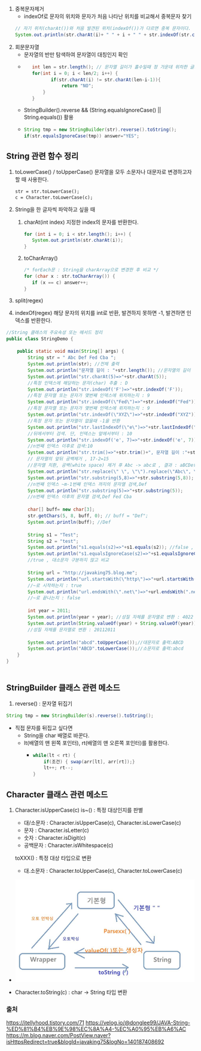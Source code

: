1. 중복문자제거
   * indexOf로 문자의 위치와 문자가 처음 나타난 위치를 비교해서 중복문자 찾기
   ```java
   // 자기 위치(charAt())와 처음 발견된 위치(indexOf())가 다르면 중복 문자이다.
   System.out.println(str.charAt(i)+ " " + i + " " + str.indexOf(str.charAt(i)));
   ```
1. 회문문자열
      * 문자열의 반만 탐색하여 문자열이 대칭인지 확인
      * ```java
           int len = str.length(); // 문자열 길이가 홀수일때 정 가운데 위차한 글자는 대칭을 고려하지 않아도 된다.
           for(int i = 0; i < len/2; i++) {
                  if(str.charAt(i) != str.charAt(len-i-1)){
                      return "NO";
               }
           }
      * StringBuilder().reverse && (String.equalsIgnoreCase() || String.equals()) 활용
      * ```java
        String tmp = new StringBuilder(str).reverse().toString();
        if(str.equalsIgnoreCase(tmp)) answer="YES";
        ```


## String 관련 함수 정리 

1. toLowerCase() / toUpperCase()
    문자열을 모두 소문자나 대문자로 변경하고자할 때 사용한다.
    ```
    str = str.toLowerCase();
    c = Character.toLowerCase(c);
   ```

2. String을 한 글자씩 파악하고 싶을 때
   1. charAt(int index)
       지정한 index의 문자를 반환한다.
      ```java
      for (int i = 0; i < str.length(); i++) {
         System.out.println(str.charAt(i));
      }
      ```
   2. toCharArray()
       ```java
      /* forEach문 : String을 charArray으로 변경한 후 비교 */
      for (char x : str.toCharArray()) {
          if (x == c) answer++;
      }
      ```

3. split(regex)
4. indexOf(regex)
   해당 문자의 위치를 int로 반환, 발견하지 못하면 -1, 발견하면 인덱스를 반환한다.
```java
//String 클래스의 주요속성 또는 메서드 정리
public class StringDemo {
   
    public static void main(String[] args) {
        String str = " Abc Def Fed Cba ";
        System.out.println(str); //전체 출력
        System.out.println("문자열 길이 : "+str.length()); //문자열의 길이
        System.out.println("str.charAt(5)=>"+str.charAt(5)); 
        //특정 인덱스에 해당하는 문자(char) 추출 : D
        System.out.println("str.indexOf('F')=>"+str.indexOf('F')); 
        //특정 문자열 또는 문자가 몇번째 인덱스에 위치하는지 : 9
        System.out.println("str.indexOf(\"Fed\")=>"+str.indexOf("Fed")); 
        //특정 문자열 또는 문자가 몇번째 인덱스에 위치하는지 : 9
        System.out.println("str.indexOf(\"XYZ\")=>"+str.indexOf("XYZ")); 
        //특정 문자 또는 문자열이 없을때 -1을 반환
        System.out.println("str.lastIndexOf(\"e\")=>"+str.lastIndexOf("e"));
        //뒤에서부터 검색. 단, 인덱스는 앞에서부터 : 10      
        System.out.println("str.indexOf('e', 7)=>"+str.indexOf('e', 7)); 
        //n번째 인덱스 이후로 검색:10
        System.out.println("str.trim()=>"+str.trim()+", 문자열 길이 :"+str.trim().length()); 
        // 문자열의 앞뒤 공백제거 , 17-2=15
        //문자열 치환, 공백(white space) 제거 후 Abc -> abc로 , 결과 : aBCDefFedCba
        System.out.println("str.replace(\" \", \"\").replace(\"Abc\", \"aBC\")=>"+str.replace(" ", "").replace("Abc", "aBC"));
        System.out.println("str.substring(5,8)=>"+str.substring(5,8));
        //n번째 인덱스 ~m-1번째 인덱스 까지의 문자열 검색,Def
        System.out.println("str.substring(5)=>"+str.substring(5)); 
        //n번째 인덱스 이후의 문자열 검색,Def Fed Cba  
       
        char[] buff= new char[3];
        str.getChars(5, 8, buff, 0); // buff = "Def";
        System.out.println(buff); //Def
       
        String s1 = "Test";
        String s2 = "test";
        System.out.println("s1.equals(s2)=>"+s1.equals(s2)); //false , 문자열 비교
        System.out.println("s1.equalsIgnoreCase(s2)=>"+s1.equalsIgnoreCase(s2));
        //true , 대소문자 구분하지 않고 비교
       
        String url = "http://javaking75.blog.me";
        System.out.println("url.startsWith(\"http\")=>"+url.startsWith("http")); 
        //~로 시작하는지 : true
        System.out.println("url.endsWith(\".net\")=>"+url.endsWith(".net")); 
        //~로 끝나는지 : false
       
        int year = 2011;
        System.out.println(year + year); //성질 자체를 문자열로 변환 : 4022
        System.out.println(String.valueOf(year) + String.valueOf(year));
        //성질 자체를 문자열로 변환 : 20112011
       
        System.out.println("abcd".toUpperCase());//대문자로 출력:ABCD
        System.out.println("ABCD".toLowerCase());//소문자로 출력:abcd
    }
}
 
```
## StringBuilder 클래스 관련 메소드
1. reverse() : 문자열 뒤집기 
```java
String tmp = new StringBuilder(s).reverse().toString();
``` 
  * 직접 문자를 뒤집고 싶다면
    * String을 char 배열로 바꾼다.
    * lt(배열의 맨 왼쪽 포인터), rt(배열의 맨 오른쪽 포인터)를 활용한다.
      * ```java
        while(lt < rt) {
            if(조건) { swap(arr[lt], arr[rt]);}
            lt++; rt--;
        }
        ```




## Character 클래스 관련 메소드
1. Character.isUpperCase(c)
    is~() : 특정 대상인지를 판별
    - 대/소문자 : Character.isUpperCase(c), Character.isLowerCase(c)
    - 문자 : Character.isLetter(c)
    - 숫자 : Character.isDigit(c)
    - 공백문자 : Character.isWhitespace(c)

    toXXX() : 특정 대상 타입으로 변환
   - 대.소문자 : Character.toUpperCase(c), Character.toLowerCase(c)
- ![img.png](img/img.png)

- Character.toString(c) : char -> String 타입 변환

### 출처
https://itellyhood.tistory.com/71
https://velog.io/@donglee99/JAVA-String-%ED%81%B4%EB%9E%98%EC%8A%A4-%EC%A0%95%EB%A6%AC
https://m.blog.naver.com/PostView.naver?isHttpsRedirect=true&blogId=javaking75&logNo=140187408692